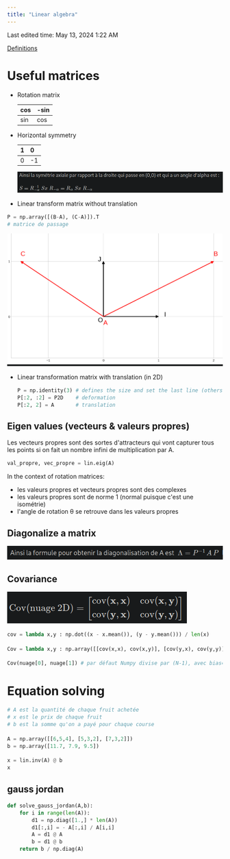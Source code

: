 ```yaml
---
title: "Linear algebra"
---
```

Last edited time: May 13, 2024 1:22 AM

[Definitions](Linear%20algebra/Definitions.md)

# Useful matrices

- Rotation matrix
    
    
    | cos | -sin |
    | --- | --- |
    | sin | cos |
- Horizontal symmetry
    
    
    | 1 | 0 |
    | --- | --- |
    | 0 | -1 |
    
    ![Untitled](Linear%20algebra/Untitled.png)
    

- Linear transform matrix without translation

```python
P = np.array([(B-A), (C-A)]).T 
# matrice de passage
```

![Untitled](Linear%20algebra/Untitled%201.png)

- Linear transformation matrix with translation (in 2D)
    
    ```python
    P = np.identity(3) # defines the size and set the last line (others will be overwritten)
    P[:2, :2] = P2D    # deformation
    P[:2, 2] = A       # translation
    ```
    

## Eigen values (vecteurs & valeurs propres)

Les vecteurs propres sont des sortes d'attracteurs qui vont capturer tous les points si on fait un nombre infini de multiplication par A.

```python
val_propre, vec_propre = lin.eig(A)
```

In the context of rotation matrices:

- les valeurs propres et vecteurs propres sont des complexes
- les valeurs propres sont de norme 1 (normal puisque c'est une isométrie)
- l'angle de rotation θ se retrouve dans les valeurs propres

## Diagonalize a matrix

![Untitled](Linear%20algebra/Untitled%202.png)

## Covariance

![Untitled](Linear%20algebra/Untitled%203.png)

```python
cov = lambda x,y : np.dot((x - x.mean()), (y - y.mean())) / len(x)

Cov = lambda x,y : np.array([[cov(x,x), cov(x,y)], [cov(y,x), cov(y,y)]])

Cov(nuage[0], nuage[1]) # par défaut Numpy divise par (N-1), avec bias=True il divise par N et donne ce résultat
```

# Equation solving

```python
# A est la quantité de chaque fruit achetée
# x est le prix de chaque fruit
# b est la somme qu'on a payé pour chaque course

A = np.array([[6,5,4], [5,3,2], [7,3,2]])
b = np.array([11.7, 7.9, 9.5])

x = lin.inv(A) @ b
x 
```

## gauss jordan

```python
def solve_gauss_jordan(A,b):
    for i in range(len(A)):
        d1 = np.diag([1.,] * len(A))
        d1[:,i] = - A[:,i] / A[i,i]
        A = d1 @ A
        b = d1 @ b
    return b / np.diag(A)
```
